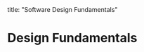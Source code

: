 <frontmatter>
title: "Software Design Fundamentals"
</frontmatter>

<link rel="stylesheet" href="{{baseUrl}}/css/textbook.css">

<div class="website-content" id="all">

<div id="title">

# Design Fundamentals
</div>
<div id="main">

<panel header="## Abstraction" type="seamless" alt="abstraction" expanded >
  <include src="abstraction/index.md#main" />
</panel>

<panel header="## Coupling" type="seamless" alt="coupling" expanded >
  <include src="coupling/index.md#main" />
</panel>

<panel header="## Cohesion" type="seamless" alt="cohesion" expanded >
  <include src="cohesion/index.md#main" />
</panel>

</div>

</div>
